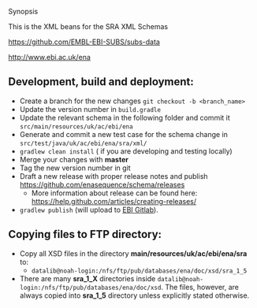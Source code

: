 Synopsis

This is the XML beans for the SRA XML Schemas

https://github.com/EMBL-EBI-SUBS/subs-data

http://www.ebi.ac.uk/ena

## Development, build and deployment:

* Create a branch for the new changes `git checkout -b <branch_name>`
* Update the version number in `build.gradle`
* Update the relevant schema in the following folder and commit it `src/main/resources/uk/ac/ebi/ena`
* Generate and commit a new test case for the schema change in `src/test/java/uk/ac/ebi/ena/sra/xml/`
* `gradlew clean install` ( if you are developing and testing locally)
* Merge your changes with **master**
* Tag the new version number in git
* Draft a new release with proper release notes and publish https://github.com/enasequence/schema/releases
   * More information about release can be found here: https://help.github.com/articles/creating-releases/
* `gradlew publish` (will upload to [EBI Gitlab](https://gitlab.ebi.ac.uk/enasequence/schema/-/packages)).

## Copying files to FTP directory:

* Copy all XSD files in the directory **main/resources/uk/ac/ebi/ena/sra** to:
  * ```datalib@noah-login:/nfs/ftp/pub/databases/ena/doc/xsd/sra_1_5```
* There are many **sra_1_X** directories inside ```datalib@noah-login:/nfs/ftp/pub/databases/ena/doc/xsd```. The files,
  however, are always copied into **sra_1_5** directory unless explicitly stated otherwise.


